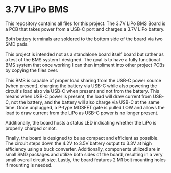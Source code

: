 # 3.7V LiPo BMS
This repository contains all files for this project. The 3.7V LiPo BMS Board is a PCB that takes power from a USB-C port and charges a 3.7V LiPo battery.

Both battery terminals are soldered to the bottom side of the board via two SMD pads.

This project is intended not as a standalone board itself board but rather as a test of the BMS system I designed. The goal is to have a fully functional BMS system that once working I can then impliment into other project PCBs by copying the files over.

This BMS is capable of proper load sharing from the USB-C power source (when present), charging the battery via USB-C while also powering the circuit's load also via USB-C when present and not from the battery. This means when USB-C power is present, the load will draw current from USB-C, not the battery, and the battery will also charge via USB-C at the same time. Once unplugged, a P-type MOSFET gate is pulled LOW and allows the load to draw current from the LiPo as USB-C power is no longer present.

Additionally, the board hosts a status LED indicating whether the LiPo is properly charged or not.

Finally, the board is designed to be as compact and efficient as possible. The circuit steps down the 4.2V to 3.5V battery output to 3.3V at high efficiency using a buck converter. Additionally, components utilized are in small SMD packages and utilize both sides of the board, resulting in a very small overall circuit size. Lastly, the board features 2 M1 bolt mounting holes if mounting is needed.
